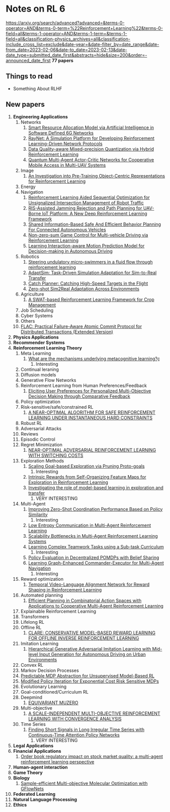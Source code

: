# Notes on RL 6

https://arxiv.org/search/advanced?advanced=&terms-0-operator=AND&terms-0-term=%22Reinforcement+Learning%22&terms-0-field=all&terms-1-operator=AND&terms-1-term=&terms-1-field=all&classification-physics_archives=all&classification-include_cross_list=exclude&date-year=&date-filter_by=date_range&date-from_date=2023-02-06&date-to_date=2023-02-13&date-date_type=submitted_date_first&abstracts=hide&size=200&order=-announced_date_first
__77 papers__

## Things to read

* Something About RLHF

## New papers

1. __Engineering Applications__
   1. Networks
      1. [Smart Resource Allocation Model via Artificial Intelligence in Software Defined 6G Networks](https://arxiv.org/pdf/2302.04655.pdf)
      2. [RayNet: A Simulation Platform for Developing Reinforcement Learning-Driven Network Protocols](https://arxiv.org/pdf/2302.04519.pdf)
      3. [Data Quality-aware Mixed-precision Quantization via Hybrid Reinforcement Learning](https://arxiv.org/pdf/2302.04453.pdf)
      4. [Quantum Multi-Agent Actor-Critic Networks for Cooperative Mobile Access in Multi-UAV Systems](https://arxiv.org/pdf/2302.04445.pdf)
   2. Image
      1. [An Investigation into Pre-Training Object-Centric Representations for Reinforcement Learning](https://arxiv.org/pdf/2302.04419.pdf)
   3. Energy
   4. Navigation
      1. [Reinforcement Learning Aided Sequential Optimization for Unsignalized Intersection Management of Robot Traffic](https://arxiv.org/pdf/2302.05082.pdf)
      2. [RIS-Assisted Jamming Rejection and Path Planning for UAV-Borne IoT Platform: A New Deep Reinforcement Learning Framework](https://arxiv.org/pdf/2302.04994.pdf)
      3. [Shared Information-Based Safe And Efficient Behavior Planning For Connected Autonomous Vehicles](https://arxiv.org/pdf/2302.04321.pdf)
      4. [Non-zero-sum Game Control for Multi-vehicle Driving via Reinforcement Learning](https://arxiv.org/pdf/2302.03958.pdf)
      5. [Learning Interaction-aware Motion Prediction Model for Decision-making in Autonomous Driving](https://arxiv.org/pdf/2302.03939.pdf)
   5. Robotics
      1. [Steering undulatory micro-swimmers in a fluid flow through reinforcement learning](https://arxiv.org/pdf/2302.05081.pdf)
      2. [AdaptSim: Task-Driven Simulation Adaptation for Sim-to-Real Transfer](https://arxiv.org/pdf/2302.04903.pdf)
      3. [Catch Planner: Catching High-Speed Targets in the Flight](https://arxiv.org/pdf/2302.04387.pdf)
      4. [Zero-shot Sim2Real Adaptation Across Environments](https://arxiv.org/pdf/2302.04013.pdf)
   6. Agriculture
      1. [A SWAT-based Reinforcement Learning Framework for Crop Management](https://arxiv.org/pdf/2302.04988.pdf)
   7. Job Scheduling
   8. Cyber Systems
   9.  Others
      1.  [FLAC: Practical Failure-Aware Atomic Commit Protocol for Distributed Transactions (Extended Version)](https://arxiv.org/pdf/2302.04500.pdf)
2. __Physics Applications__
3. __Recommender Systems__
4. __Reinforcement Learning Theory__
   1. Meta Learning
      1. [What are the mechanisms underlying metacognitive learning?](https://arxiv.org/pdf/2302.04840.pdf)ç
         1. Interesting
   2. Continual leraning
   3. Diffusion models
   4. Generative Flow Networks
   5. Reinforcement Learning from Human Preferences/Feedback
      1. [Eliciting User Preferences for Personalized Multi-Objective Decision Making through Comparative Feedback](https://arxiv.org/pdf/2302.03805.pdf)
   6. Policy optimization
   7. Risk-sensitive/safe/constrained RL
      1. [A NEAR-OPTIMAL ALGORITHM FOR SAFE REINFORCEMENT LEARNING UNDER INSTANTANEOUS HARD CONSTRAINTS](https://arxiv.org/pdf/2302.04375.pdf)
   8.  Robust RL
   9.  Adversarial Attacks
   10. Reviews
   11. Episodic Control
   12. Regret Minimization
       1.  [NEAR-OPTIMAL ADVERSARIAL REINFORCEMENT LEARNING WITH SWITCHING COSTS](https://arxiv.org/pdf/2302.04374.pdf)
   13. Exploration Methods
       1.  [Scaling Goal-based Exploration via Pruning Proto-goals](https://arxiv.org/pdf/2302.04693.pdf)
           1.  Interesting
       2.  [Intrinsic Rewards from Self-Organizing Feature Maps for Exploration in Reinforcement Learning](https://arxiv.org/pdf/2302.04125.pdf)
       3.  [Investigating the role of model-based learning in exploration and transfer](https://arxiv.org/pdf/2302.04009.pdf)
           1.  VERY INTERESTING
   14. Multi-Agent
       1.  [Improving Zero-Shot Coordination Performance Based on Policy Similarity](https://arxiv.org/pdf/2302.05063.pdf)
           1.  Interesting
       2.  [Low Entropy Communication in Multi-Agent Reinforcement Learning](https://arxiv.org/pdf/2302.05055.pdf)
       3.  [Scalability Bottlenecks in Multi-Agent Reinforcement Learning Systems](https://arxiv.org/pdf/2302.05007.pdf)
       4.  [Learning Complex Teamwork Tasks using a Sub-task Curriculum](https://arxiv.org/pdf/2302.04944.pdf)
           1.  Interesting
       5.  [Policy Evaluation in Decentralized POMDPs with Belief Sharing](https://arxiv.org/pdf/2302.04151.pdf)
       6.  [Learning Graph-Enhanced Commander-Executor for Multi-Agent Navigation](https://arxiv.org/pdf/2302.04094.pdf)
           1.  Interesting
   15. Reward optimization
       1.  [Temporal Video-Language Alignment Network for Reward Shaping in Reinforcement Learning](https://arxiv.org/pdf/2302.03954.pdf)
   16. Automated planning
       1.  [Efficient Planning in Combinatorial Action Spaces with Applications to Cooperative Multi-Agent Reinforcement Learning](https://arxiv.org/pdf/2302.04376.pdf)
   17. Explainable Reinforcement Learning
   18. Transformers
   19. Lifelong RL
   20. Offline RL
       1.  [CLARE: CONSERVATIVE MODEL-BASED REWARD LEARNING FOR OFFLINE INVERSE REINFORCEMENT LEARNING](https://arxiv.org/pdf/2302.04782.pdf)
   21. Imitation Learning
       1.  [Hierarchical Generative Adversarial Imitation Learning with Mid-level Input Generation for Autonomous Driving on Urban Environments](https://arxiv.org/pdf/2302.04823.pdf)
   22. Convex RL
   23. Markov Decision Processes
      1. [Predictable MDP Abstraction for Unsupervised Model-Based RL](https://arxiv.org/pdf/2302.03921.pdf)
      2. [Modified Policy Iteration for Exponential Cost Risk Sensitive MDPs](https://arxiv.org/pdf/2302.03811.pdf)
   24. Evolutionary Learning
   25. Goal-conditioned/Curriculum RL
   26. Deepmind
       1.  [EQUIVARIANT MUZERO](https://arxiv.org/pdf/2302.04798.pdf)
   27. Multi-objective
       1. [A SCALE-INDEPENDENT MULTI-OBJECTIVE REINFORCEMENT LEARNING WITH CONVERGENCE ANALYSIS](https://arxiv.org/pdf/2302.04179.pdf)  
   28. Time Series
       1.  [Finding Short Signals in Long Irregular Time Series with Continuous-Time Attention Policy Networks](https://arxiv.org/pdf/2302.04052.pdf)
           1.  VERY INTERESTING
5. __Legal Applications__
6. __Financial Applications__
   1. [Order book regulatory impact on stock market quality: a multi-agent reinforcement learning perspective](https://arxiv.org/pdf/2302.04184.pdf)
7.  __Human-agent interaction__
8.  __Game Theory__
9.  __Biology__
    1.  [Sample-efficient Multi-objective Molecular Optimization with GFlowNets](https://arxiv.org/pdf/2302.04040.pdf)
10. __Federated Learning__
11. __Natural Language Processing__
12. __Ethics__